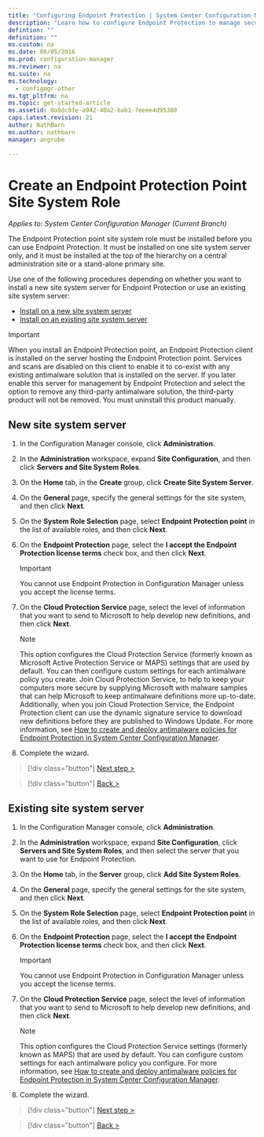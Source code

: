 ```yaml
---
title: "Configuring Endpoint Protection | System Center Configuration Manager"
description: "Learn how to configure Endpoint Protection to manage security and malware on Configuration Manager client computers."
defintion: ""
definition: ""
ms.custom: na
ms.date: 08/05/2016
ms.prod: configuration-manager
ms.reviewer: na
ms.suite: na
ms.technology:
  - configmgr-other
ms.tgt_pltfrm: na
ms.topic: get-started-article
ms.assetid: 0a9dc0fe-a942-40a2-bab1-7eeee4d95380
caps.latest.revision: 21
author: NathBarnms.author: nathbarnmanager: angrobe

---
```

# Create an Endpoint Protection Point Site System Role*Applies to: System Center Configuration Manager (Current Branch)*
 The Endpoint Protection point site system role must be installed before you can use Endpoint Protection. It must be installed on one site system server only, and it must be installed at the top of the hierarchy on a central administration site or a stand-alone primary site.

 Use one of the following procedures depending on whether you want to install a new site system server for Endpoint Protection or use an existing site system server:
 - [Install on a new site system server](#new-site-system-server)
 - [Install on an existing site system server](#existing-site-system-server)

> [!IMPORTANT]
>  When you install an Endpoint Protection point, an Endpoint Protection client is installed on the server hosting the Endpoint Protection point. Services and scans are disabled on this client to enable it to co-exist with any existing antimalware solution that is installed on the server. If you later enable this server for management by Endpoint Protection and select the option to remove any third-party antimalware solution, the third-party product will not be removed. You must uninstall this product manually.

## New site system server

1.  In the Configuration Manager console, click **Administration**.

2.  In the **Administration** workspace, expand **Site Configuration**, and then click **Servers and Site System Roles**.

3.  On the **Home** tab, in the **Create** group, click **Create Site System Server**.

4.  On the **General** page, specify the general settings for the site system, and then click **Next**.

5.  On the **System Role Selection** page, select **Endpoint Protection point** in the list of available roles, and then click **Next**.

6.  On the **Endpoint Protection** page, select the **I accept the Endpoint Protection license terms** check box, and then click **Next**.

    > [!IMPORTANT]
    >  You cannot use Endpoint Protection in Configuration Manager unless you accept the license terms.

7.  On the **Cloud Protection Service** page, select the level of information that you want to send to Microsoft to help develop new definitions, and then click **Next**.

    > [!NOTE]
    >  This option configures the Cloud Protection Service (formerly known as Microsoft Active Protection Service or MAPS) settings that are used by default. You can then configure custom settings for each antimalware policy you create. Join Cloud Protection Service, to help to keep your computers more secure by supplying Microsoft with malware samples that can help Microsoft to keep antimalware definitions more up-to-date. Additionally, when you join Cloud Protection Service, the Endpoint Protection client can use the dynamic signature service to download new definitions before they are published to Windows Update. For more information, see [How to create and deploy antimalware policies for Endpoint Protection in System Center Configuration Manager](endpoint-antimalware-policies.md).

8.  Complete the wizard.

> [!div class="button"]
[Next step >](endpoint-configure-alerts.md)

> [!div class="button"]
[Back >](endpoint-protection-configure.md)

## Existing site system server

1.  In the Configuration Manager console, click **Administration**.

2.  In the **Administration** workspace, expand **Site Configuration**, click **Servers and Site System Roles**, and then select the server that you want to use for Endpoint Protection.

3.  On the **Home** tab, in the **Server** group, click **Add Site System Roles**.

4.  On the **General** page, specify the general settings for the site system, and then click **Next**.

5.  On the **System Role Selection** page, select **Endpoint Protection point** in the list of available roles, and then click **Next**.

6.  On the **Endpoint Protection** page, select the **I accept the Endpoint Protection license terms** check box, and then click **Next**.

    > [!IMPORTANT]
    >  You cannot use Endpoint Protection in Configuration Manager unless you accept the license terms.

7.  On the **Cloud Protection Service** page, select the level of information that you want to send to Microsoft to help develop new definitions, and then click **Next**.

    > [!NOTE]
    >  This option configures the Cloud Protection Service settings (formerly known as MAPS) that are used by default. You can configure custom settings for each antimalware policy you configure. For more information, see [How to create and deploy antimalware policies for Endpoint Protection in System Center Configuration Manager](endpoint-antimalware-policies.md).

8.  Complete the wizard.

> [!div class="button"]
[Next step >](endpoint-configure-alerts.md)

> [!div class="button"]
[Back >](endpoint-protection-configure.md)
